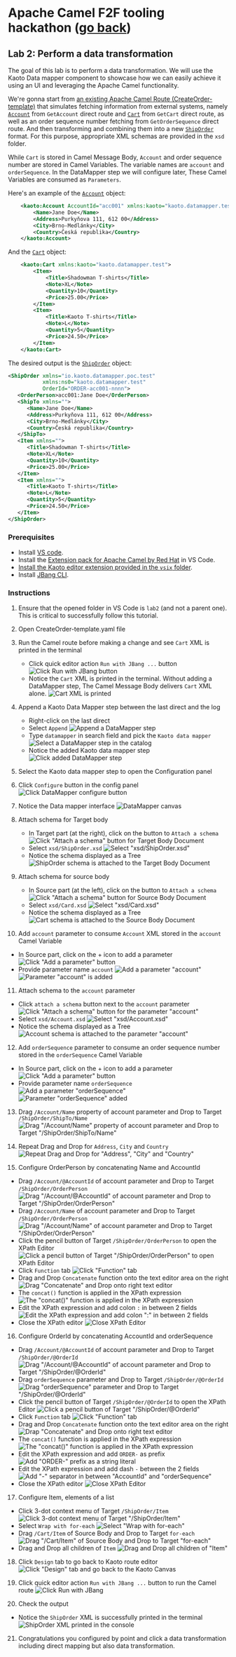 # Apache Camel F2F tooling hackathon ([go back](../README.md))

## Lab 2: Perform a data transformation

The goal of this lab is to perform a data transformation. We will use the Kaoto Data mapper component to showcase how we can easily achieve it using an UI and leveraging the Apache Camel functionality.

We're gonna start from [an existing Apache Camel Route (CreateOrder-template)](CreateOrder-template.camel.yaml) that simulates fetching information from external systems, namely [`Account`](xsd/Account.xsd) from `GetAccount` direct route and [`Cart`](xsd/Cart.xsd) from `GetCart` direct route, as well as an order sequence number fetching from `GetOrderSequence` direct route. And then transforming and combining them into a new [`ShipOrder`](xsd/ShipOrder.xsd) format. For this purpose, appropriate XML schemas are provided in the `xsd` folder.

 While `Cart` is stored in Camel Message Body, `Account` and order sequence number are stored in Camel Variables. The variable names are `account` and `orderSequence`. In the DataMapper step we will configure later, These Camel Variables are consumed as `Parameters`.

Here's an example of the [`Account`](xsd/Account.xsd) object:
```xml
    <kaoto:Account AccountId="acc001" xmlns:kaoto="kaoto.datamapper.test">
        <Name>Jane Doe</Name>
        <Address>Purkyňova 111, 612 00</Address>
        <City>Brno-Medlánky</City>
        <Country>Česká republika</Country>
    </kaoto:Account>
```

And the [`Cart`](xsd/Cart.xsd) object:
```xml
    <kaoto:Cart xmlns:kaoto="kaoto.datamapper.test">
        <Item>
            <Title>Shadowman T-shirts</Title>
            <Note>XL</Note>
            <Quantity>10</Quantity>
            <Price>25.00</Price>
        </Item>
        <Item>
            <Title>Kaoto T-shirts</Title>
            <Note>L</Note>
            <Quantity>5</Quantity>
            <Price>24.50</Price>
        </Item>
    </kaoto:Cart>
```

The desired output is the [`ShipOrder`](xsd/ShipOrder.xsd) object:
```xml
<ShipOrder xmlns="io.kaoto.datamapper.poc.test"
           xmlns:ns0="kaoto.datamapper.test"
           OrderId="ORDER-acc001-nnnn">
   <OrderPerson>acc001:Jane Doe</OrderPerson>
   <ShipTo xmlns="">
      <Name>Jane Doe</Name>
      <Address>Purkyňova 111, 612 00</Address>
      <City>Brno-Medlánky</City>
      <Country>Česká republika</Country>
   </ShipTo>
   <Item xmlns="">
      <Title>Shadowman T-shirts</Title>
      <Note>XL</Note>
      <Quantity>10</Quantity>
      <Price>25.00</Price>
   </Item>
   <Item xmlns="">
      <Title>Kaoto T-shirts</Title>
      <Note>L</Note>
      <Quantity>5</Quantity>
      <Price>24.50</Price>
   </Item>
</ShipOrder>
```

### Prerequisites

* Install [VS code](https://code.visualstudio.com/docs/setup/setup-overview).
* Install the [Extension pack for Apache Camel by Red Hat](https://marketplace.visualstudio.com/items?itemName=redhat.apache-camel-extension-pack) in VS Code.
* [Install the Kaoto editor extension provided in the `vsix` folder](https://code.visualstudio.com/docs/editor/extension-marketplace#_install-from-a-vsix).
* Install [JBang CLI](https://www.jbang.dev/documentation/guide/latest/installation.html).

### Instructions

1. Ensure that the opened folder in VS Code is `lab2` (and not a parent one). This is critical to successfully follow this tutorial.

2. Open CreateOrder-template.yaml file

3. Run the Camel route before making a change and see `Cart` XML is printed in the terminal
   * Click quick editor action `Run with JBang ...` button
   ![Click Run with JBang button](images/00.01.click-run.png)
   * Notice the `Cart` XML is printed in the terminal. Without adding a DataMapper step, The Camel Message Body delivers `Cart` XML alone.
   ![Cart XML is printed](images/00.02.run-route-before-change.png)

4. Append a Kaoto Data Mapper step between the last direct and the log
   * Right-click on the last direct
   * Select `Append`
   ![Append a DataMapper step](images/01.append-step.png)
   * Type `datamapper` in search field and pick the `Kaoto data mapper`
   ![Select a DataMapper step in the catalog](images/02.select-datamapper-in-catalog.png)
   * Notice the added Kaoto data mapper step
   ![Click added DataMapper step](images/03.click-datamapper-step.png)

5. Select the Kaoto data mapper step to open the Configuration panel

6. Click `Configure` button in the config panel
   ![Click DataMapper configure button](images/04.click-datamapper-configure-button.png)

7. Notice the Data mapper interface
   ![DataMapper canvas](images/05.datamapper-canvas.png)

8. Attach schema for Target body
   * In Target part (at the right), click on the button to `Attach a schema`
   ![Click "Attach a schema" button for Target Body Document](images/06.click-attach-target-body-document-schema.png)
   * Select `xsd/ShipOrder.xsd`
   ![Select "xsd/ShipOrder.xsd"](images/07.select-ShipOrder-schema.png)
   * Notice the schema displayed as a Tree
   ![ShipOrder schema is attached to the Target Body Document](images/08.ShipOrder-attached-to-target-body.png)


9. Attach schema for source body
   * In Source part (at the left), click on the button to `Attach a schema`
   ![Click "Attach a schema" button for Source Body Document](images/09.click-attach-source-body-document-schema.png)
   * Select `xsd/Card.xsd`
   ![Select "xsd/Card.xsd"](images/10.select-Cart-schema.png)
   * Notice the schema displayed as a Tree
   ![Cart schema is attached to the Source Body Document](images/11.Cart-attached-to-source-body.png)

10. Add `account` parameter to consume `Account` XML stored in the `account` Camel Variable
   * In Source part, click on the + icon to add a parameter
   ![Click "Add a parameter" button](images/12.click-add-parameter-button.png)
   * Provide parameter name `account`
   ![Add a parameter "account"](images/13.add-parameter-account.png)
   ![Parameter "account" is added](images/14.parameter-account-added.png)

11. Attach schema to the `account` parameter
   * Click `attach a schema` button next to the `account` parameter
   ![Click "Attach a schema" button for the parameter "account"](images/15.click-attach-param-account-schema.png)
   * Select `xsd/Account.xsd`
   ![Select "xsd/Account.xsd"](images/16.select-Account-schema.png)
   * Notice the schema displayed as a Tree
   ![Account schema is attached to the parameter "account"](images/17.Account-attached-to-param-account.png)

12. Add `orderSequence` parameter to consume an order sequence number stored in the `orderSequence` Camel Variable
   * In Source part, click on the + icon to add a parameter
   ![Click "Add a parameter" button](images/12.click-add-parameter-button.png)
   * Provide parameter name `orderSequence`
   ![Add a parameter "orderSequence"](images/19.add-parameter-orderSequence.png)
   ![Parameter "orderSequence" added](images/20.parameter-orderSequence-added.png)

13. Drag `/Account/Name` property of account parameter and Drop to Target `/ShipOrder/ShipTo/Name`
   ![Drag "/Account/Name" property of account parameter and Drop to Target "/ShipOrder/ShipTo/Name" ](images/21.dnd-name.png)

14. Repeat Drag and Drop for `Address`, `City` and `Country`
   ![Repeat Drag and Drop for "Address", "City" and "Country" ](images/22.repeat-dnd-address-city-country.png)

15. Configure OrderPerson by concatenating Name and AccountId
   * Drag `/Account/@AccountId` of account parameter and Drop to Target `/ShipOrder/OrderPerson`
   ![Drag "/Account/@AccountId" of account parameter and Drop to Target "/ShipOrder/OrderPerson"](images/23.dnd-accountid-to-orderperson.png)
   * Drag `/Account/Name` of account parameter and Drop to Target `/ShipOrder/OrderPerson`
   ![Drag "/Account/Name" of account parameter and Drop to Target "/ShipOrder/OrderPerson"](images/24.dnd-name-to-orderperson.png)
   * Click the pencil button of Target `/ShipOrder/OrderPerson` to open the XPath Editor
   ![Click a pencil button of Target "/ShipOrder/OrderPerson" to open XPath Editor](images/25.click-pencil-orderperson.png)
   * Click `Function` tab
   ![Click "Function" tab](images/26.xpath-editor-click-function-orderperson.png)
   * Drag and Drop `Concatenate` function onto the text editor area on the right 
   ![Drag "Concatenate" and Drop onto right text editor](images/27.xpath-editor-drop-concat.png)
   * The `concat()` function is applied in the XPath expression
   ![The "concat()" function is applied in the XPath expression](images/28.xpath-editor-concat-applied.png)
   * Edit the XPath expression and add colon `:` in between 2 fields
   ![Edit the XPath expression and add colon ":" in between 2 fields](images/29.xpath-editor-add-colon.png)
   * Close the XPath editor
   ![Close XPath Editor](images/30.xpath-editor-close.png)

16. Configure OrderId by concatenating AccountId and orderSequence
   * Drag `/Account/@AccountId` of account parameter and Drop to Target `/ShipOrder/@OrderId`
   ![Drag "/Account/@AccountId" of account parameter and Drop to Target "/ShipOrder/@OrderId"](images/31.dnd-accountid-to-orderid.png)
   * Drag `orderSequence` parameter and Drop to Target `/ShipOrder/@OrderId`
   ![Drag "orderSequence" parameter and Drop to Target "/ShipOrder/@OrderId"](images/32.dnd-orderSequence-to-orderid.png)
   * Click the pencil button of Target `/ShipOrder/@OrderId` to open the XPath Editor
   ![Click a pencil button of Target "/ShipOrder/@OrderId"](images/33.click-pencil-orderid.png)
   * Click `Function` tab
   ![Click "Function" tab](images/34.xpath-editor-click-function-orderid.png)
   * Drag and Drop `Concatenate` function onto the text editor area on the right 
   ![Drap "Concatenate" and Drop onto right text editor](images/35.xpath-editor-drop-concat-orderid.png)
   * The `concat()` function is applied in the XPath expression
   ![The "concat()" function is applied in the XPath expression](images/36.xpath-editor-concat-applied-orderid.png)
   * Edit the XPath expression and add `ORDER-` as prefix
   ![Add "ORDER-" prefix as a string literal](images/37.xpath-editor-add-ORDER-prefix.png)
   * Edit the XPath expression and add dash `-` between the 2 fields
   ![Add "-" separator in between "AccountId" and "orderSequence"](images/38.xpath-editor-add-separator.png)
   * Close the XPath editor
   ![Close XPath Editor](images/39.close-xpath-editor.png)

17. Configure Item, elements of a list
   * Click 3-dot context menu of Target `/ShipOrder/Item`
   ![Click 3-dot context menu of Target "/ShipOrder/Item"](images/40.click-context-menu-item.png)
   * Select `Wrap with for-each`
   ![Select "Wrap with for-each"](images/41.select-for-each.png)
   * Drag `/Cart/Item` of Source Body and Drop to Target `for-each`
   ![Drag "/Cart/Item" of Source Body and Drop to Target "for-each"](images/42.dnd-item-for-each.png)
   * Drag and Drop all children of `Item`
   ![Drag and Drop all children of "Item"](images/43.dnd-item-children.png)

18. Click `Design` tab to go back to Kaoto route editor
   ![Click "Design" tab and go back to the Kaoto Canvas](images/44.click-design-tab.png)

19. Click quick editor action `Run with JBang ...` button to run the Camel route
   ![Click Run with JBang](images/46.run-with-jbang.png)

20. Check the output
   * Notice the `ShipOrder` XML is successfully printed in the terminal
   ![ShipOrder XML printed in the console](images/47.printed-ShipOrder-XML.png)

21. Congratulations you configured by point and click a data transformation including direct mapping but also data transformation.

